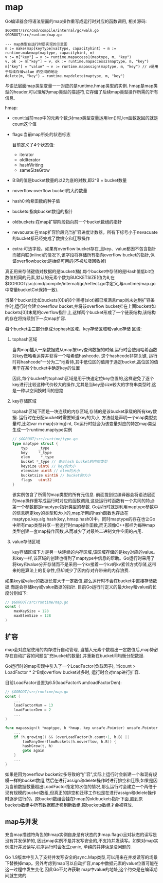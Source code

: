 # map

Go编译器会将语法层面的map操作重写成运行时对应的函数调用, 相关源码:
```
$GOROOT/src/cmd/compile/internal/gc/walk.go
$GOROOT/src/runtime/map.go

--- map类型在运行时层实现的示意图
m := make(map[keyType]valType, capacityhint) → m := runtime.makemap(maptype, capacityhint, m)
v := m["key"] → v := runtime.mapaccess1(maptype, m, "key")
v, ok := m["key"] → v, ok := runtime.mapaccess2(maptype, m, "key")
m["key"] = "value" → v := runtime.mapassign(maptype, m, "key") // v是用于后续存储value 的空间的地址
delete(m, "key") → runtime.mapdelete(maptype, m, "key")
```

与语法层面map类型变量一一对应的是runtime.hmap类型的实例. hmap是map类型的header,可以理解为map类型的描述符,它存储了后续map类型操作所需的所有信息.

hmap:
- count:当前map中的元素个数;对map类型变量运用len()时,len函数返回的就是count这个值
- flags:当前map所处的状态标志

    目前定义了4个状态值:
    - iterator
    - oldIterator
    - hashWriting
    - sameSizeGrow
- B:B的值是bucket数量的以2为底的对数,即2^B = bucket数量
- noverflow:overflow bucket的大约数量
- hash0:哈希函数的种子值
- buckets:指向bucket数组的指针
- oldbuckets:在map扩容阶段指向前一个bucket数组的指针
- nevacuate:在map扩容阶段充当扩容进度计数器。所有下标号小于nevacuate的bucket都已经完成了数排空和迁移操作
- extra:可选字段。如果有overflow bucket存在,且key、value都因不包含指针而被内联(inline)的情况下,该字段将存储所有指向overflow bucket的指针,保证overflowbucket是始终可用的(不被垃圾回收掉)

真正用来存储键值对数据的是bucket(桶),每个bucket中存储的是Hash值低bit位数值相同的元素,默认的元素个数为BUCKETSIZE(值为8,在$GOROOT/src/cmd/compile/internal/gc/reflect.go中定义,与runtime/map.go中常量bucketCnt保持一致).

当某个bucket(比如buckets[0])的8个空槽(slot)都已填满且map尚未达到扩容条件时,运行时会建立overflow bucket,并将该overflow bucket挂在上面bucket(如buckets[0])末尾的overflow指针上,这样两个bucket形成了一个链表结构,该结构的存在将持续到下一次map扩容.

每个bucket由三部分组成:tophash区域、key存储区域和value存储
区域:
1. tophash区域

    当向map插入一条数据或从map按key查询数据的时候,运行时会使用哈希函数对key做哈希运算并获得一个哈希值hashcode. 这个hashcode非常关键, 运行时将hashcode“一分为二”地看待,其中低位区的值用于选定bucket,高位区的值用于在某个bucket中确定key的位置

    因此,每个bucket的tophash区域是用于快速定位key位置的,这样避免了逐个key进行比较这种代价较大的操作,尤其是当key是size较大的字符串类型时,这是一种以空间换时间的思路

1. key存储区域

    tophash区域下面是一块连续的内存区域,存储的是该bucket承载的所有key数据. 运行时在分配bucket时需要知道key的大小, 方法就是声明一个map类型变量时,比如var m map[string]int, Go运行时就会为该变量对应的特定map类型生成一个runtime.maptype实例

    ```go
    // $GOROOT/src/runtime/type.go
    type maptype struct {
        typ     _type
        key     *_type
        elem     *_type
        bucket *_type // 表示hash bucket的内部类型
        keysize uint8 // key的大小
        elemsize uint8 // elem的大小
        bucketsize uint16 // bucket的大小
        flags   uint32
    }
    ```

    该实例包含了所需的map类型的所有元信息. 前面提到过编译器会将语法层面的map操作重写成运行时对应的函数调用,这些运行时函数有一个共同的特点:第一个参数都是maptype指针类型的参数. Go运行时就是利用maptype参数中的信息确定key的类型和大小的,map所用的hash函数也存放在maptype.key.alg.hash(key, hmap.hash0)中。同时maptype的存在也让Go中所有map类型共享一套运行时map操作函数,而无须像C++那样为每种map类型创建一套map操作函数,从而减少了对最终二进制文件空间的占用.

1. value存储区域

    key存储区域下方是另一块连续的内存区域,该区域存储的是key对应的value。和key一样,该区域的创建也得到了maptype中信息的帮助。Go运行时采用了将key和value分开存储而不是采用一个kv接着一个kv的kv紧邻方式存储,这带来的是算法上的复杂性,但却减少了因内存对齐带来的内存浪费.

如果key或value的数据长度大于一定数值,那么运行时不会在bucket中直接存储数据,而是会存储key或value数据的指针. 目前Go运行时定义的最大key和value的长度分别如下:
```go
// $GOROOT/src/runtime/map.go
const (
    maxKeySize = 128
    maxElemSize = 128
)
```

## 扩容
map会对底层使用的内存进行自动管理, 当插入元素个数超出一定数值后,map势必存在自动扩容的问题(扩充bucket的数量),并重新在bucket间均衡分配数据.

Go运行时的map实现中引入了一个LoadFactor(负载因子), 当count > LoadFactor * 2^B或overflow bucket过多时, 运行时会对map进行扩容.

目前LoadFactor设置为6.5(loadFactorNum/loadFactorDen):
```go
// $GOROOT/src/runtime/map.go
const (
    ...
    loadFactorNum = 13
    loadFactorDen = 2
    ...
)

func mapassign(t *maptype, h *hmap, key unsafe.Pointer) unsafe.Pointer {
    ...
    if !h.growing() && (overLoadFactor(h.count+1, h.B) ||
        tooManyOverflowBuckets(h.noverflow, h.B)) {
        hashGrow(t, h)
        goto again
    }
    ...
}
```

如果是因为overflow bucket过多导致的“扩容”,实际上运行时会新建一个和现有规模一样的bucket数组,然后在进行assign和delete操作时进行排空和迁移;如果是因为当前数据数量超出LoadFactor指定的水位的情况,那么运行时会建立一个两倍于现有规模的bucket数组,但真正的排空和迁移工作也是在进行assign和delete操作时逐步进行的。原bucket数组会挂在hmap的oldbuckets指针下面,直到原buckets数组中所有数据都迁移到新数组,原buckets数组才会被释放.

## map与并发
充当map描述符角色的hmap实例自身是有状态的(hmap.flags)且对状态的读写是没有并发保护的, 因此map实例不是并发写安全的,不支持并发读写。如果对map实例进行并发读写,程序运行时会发生panic, 单纯的并非读是没问题的.

Go 1.9版本中引入了支持并发写安全的sync.Map类型,可以用来在并发读写的场景下替换掉map。另外考虑到map可以自动扩容,map中数据元素的value位置可能在这一过程中发生变化,因此Go不允许获取
map中value的地址,这个约束是在编译期间就生效的.